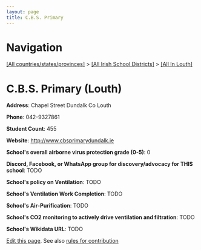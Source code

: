 ```yaml
---
layout: page
title: C.B.S. Primary
---
```

# Navigation

[[All countries/states/provinces]](../../..) > [[All Irish School Districts]](../..) > [[All In Louth]](..)

# C.B.S. Primary (Louth)

**Address**: Chapel Street Dundalk Co Louth

**Phone**: 042-9327861

**Student Count**: 455

**Website**: <http://www.cbsprimarydundalk.ie>

**School's overall airborne virus protection grade (0-5)**: 0

**Discord, Facebook, or WhatsApp group for discovery/advocacy for THIS school**: TODO

**School's policy on Ventilation**: TODO

**School's Ventilation Work Completion**: TODO

**School's Air-Purification**: TODO

**School's CO2 monitoring to actively drive ventilation and filtration**: TODO

**School's Wikidata URL**: TODO


[Edit this page](https://github.com/ventilate-schools/Ireland/edit/main/./Louth/C.B.S._Primary.md). See also [rules for contribution](../../../contribution-rules/)